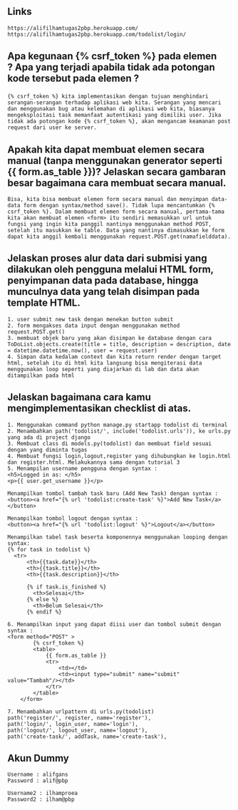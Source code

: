 ## Links
    https://alifilhamtugas2pbp.herokuapp.com/
    https://alifilhamtugas2pbp.herokuapp.com/todolist/login/

## Apa kegunaan {% csrf_token %} pada elemen <form>? Apa yang terjadi apabila tidak ada potongan kode tersebut pada elemen <form>?

    {% csrf_token %} kita implementasikan dengan tujuan menghindari serangan-serangan terhadap aplikasi web kita. Serangan yang mencari dan menggunakan bug atau kelemahan di aplikasi web kita, biasanya mengeksploitasi task memanfaat autentikasi yang dimiliki user. Jika tidak ada potongan kode {% csrf_token %}, akan mengancam keamanan post request dari user ke server.

## Apakah kita dapat membuat elemen <form> secara manual (tanpa menggunakan generator seperti {{ form.as_table }})? Jelaskan secara gambaran besar bagaimana cara membuat <form> secara manual.

    Bisa, kita bisa membuat elemen form secara manual dan menyimpan data-data form dengan syntax/method save(). Tidak lupa mencantumkan {% csrf_token %}. Dalam membuat elemen form secara manual, pertama-tama kita akan membuat elemen <form> itu sendiri memasukkan url untuk fungsi yang ingin kita panggil nantinya menggunakan method POST, setelah itu masukkan ke table. Data yang nantinya dimasukkan ke form dapat kita anggil kembali menggunakan request.POST.get(namafielddata).

##  Jelaskan proses alur data dari submisi yang dilakukan oleh pengguna melalui HTML form, penyimpanan data pada database, hingga munculnya data yang telah disimpan pada template HTML.

    1. user submit new task dengan menekan button submit
    2. form mengakses data input dengan menggunakan method request.POST.get()
    3. membuat objek baru yang akan disimpan ke database dengan cara ToDoList.objects.create(title = title, description = description, date = datetime.datetime.now(), user = request.user)
    4. Simpan data kedalam context dan kita return render dengan target html, setelah itu di html kita langsung bisa mengiterasi data menggunakan loop seperti yang diajarkan di lab dan data akan ditampilkan pada html

## Jelaskan bagaimana cara kamu mengimplementasikan checklist di atas.

    1. Menggunakan command python manage.py startapp todolist di terminal
    2. Menambahkan path('todolist/', include('todolist.urls')), ke urls.py yang ada di project django
    3. Membuat class di models.py(todolist) dan membuat field sesuai dengan yang diminta tugas
    4. Membuat fungsi login,logout,register yang dihubungkan ke login.html dan register.html. Melakukannya sama dengan tutorial 3
    5. Menampilan username pengguna dengan syntax :
    <h5>Logged in as: </h5>
    <p>{{ user.get_username }}</p>

    Menampilkan tombol tambah task baru (Add New Task) dengan syntax :
    <button><a href="{% url 'todolist:create-task' %}">Add New Task</a></button>

    Menampilkan tombol logout dengan syntax :
    <button><a href="{% url 'todolist:logout' %}">Logout</a></button>

    Menampilkan tabel task beserta komponennya menggunakan looping dengan syntax:
    {% for task in todolist %}
      <tr>
          <th>{{task.date}}</th>
          <th>{{task.title}}</th>
          <th>{{task.description}}</th>

          {% if task.is_finished %} 
            <th>Selesai</th>
          {% else %}
            <th>Belum Selesai</th>
          {% endif %}
    
    6. Menampilkan input yang dapat diisi user dan tombol submit dengan syntax :
    <form method="POST" >  
            {% csrf_token %}  
            <table>  
                {{ form.as_table }}  
                <tr>  
                    <td></td>
                    <td><input type="submit" name="submit" value="Tambah"/></td>  
                </tr>  
            </table>  
        </form>
    
    7. Menambahkan urlpattern di urls.py(todolist) 
    path('register/', register, name='register'), 
    path('login/', login_user, name='login'), 
    path('logout/', logout_user, name='logout'), 
    path('create-task/', addTask, name='create-task'),

## Akun Dummy

    Username : alifgans
    Password : alif@pbp

    Username2 : ilhamproea
    Password2 : ilham@pbp
